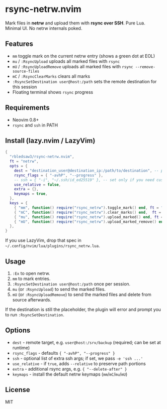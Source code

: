# rsync-netrw.nvim

Mark files in **netrw** and upload them with **rsync over SSH**.
Pure Lua. Minimal UI. No netrw internals poked.

## Features
- `mm` toggle mark on the current netrw entry (shows a green dot at EOL)
- `mu` / `:RsyncUpload` uploads all marked files with `rsync`
- `mU` / `:RsyncUploadRemove` uploads all marked files with `rsync --remove-source-files`
- `mC` / `:RsyncClearMarks` clears all marks
- `:RsyncSetDestination user@host:/path` sets the remote destination for this session
- Floating terminal shows `rsync` progress

## Requirements
- Neovim 0.8+
- `rsync` and `ssh` in PATH

## Install (lazy.nvim / LazyVim)

```lua
{
  "rbledsaw3/rsync-netrw.nvim",
  ft = "netrw",
  opts = {
    dest = "destination_user@destination_ip:/path/to/destination", -- placeholder
    rsync_flags = { "-avhP", "--progress" },
    -- ssh = { "-i", "~/.ssh/id_ed25519" }, -- set only if you need custom ssh args; otherwise rsync uses ssh by default
    use_relative = false,
    extra = {},
    keymaps = true,
  },
  keys = {
    { "mm", function() require("rsync_netrw").toggle_mark() end, ft = "netrw", desc = "Rsync: toggle mark" },
    { "mC", function() require("rsync_netrw").clear_marks() end,  ft = "netrw", desc = "Rsync: clear marks" },
    { "mu", function() require("rsync_netrw").upload_marked() end, ft = "netrw", desc = "Rsync: upload marked" },
    { "mU", function() require("rsync_netrw").upload_marked_remove() end, ft = "netrw", desc = "Rsync: Upload and remove source files" },
  },
}
```
If you use LazyVim, drop that spec in `~/.config/nvim/lua/plugins/rsync_netrw.lua`.

## Usage

1. `:Ex` to open netrw.
2. `mm` to mark entries.
3. `:RsyncSetDestination user@host:/path` once per session.
4. `mu` (or `:RsyncUpload`) to send the marked files.
5. `mU` (or `:RsyncUploadRemove`) to send the marked files and delete from source afterwards.

If the destination is still the placeholder, the plugin will error and prompt you to run `:RsyncSetDestination`.

## Options

- `dest` - remote target, e.g. `user@host:/srv/backup` (required; can be set at runtime)
- `rsync_flags` - defaults `{ "-avhP", "--progress" }`
- `ssh` - optional list of extra ssh args; if set, we pass `-e 'ssh ...'`
- `use_relative` - if `true`, adds `--relative` to preserve path portions
- `extra` - additional rsync args, e.g. `{ "--delete-after" }`
- `keymaps` - install the default netrw keymaps (`mm`/`mC`/`mu`/`mU`)

## License

MIT
